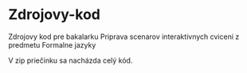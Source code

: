 # Zdrojovy-kod
Zdrojovy kod pre bakalarku Priprava scenarov interaktivnych cviceni  z predmetu Formalne jazyky

V zip priečinku sa nacházda celý kód.
